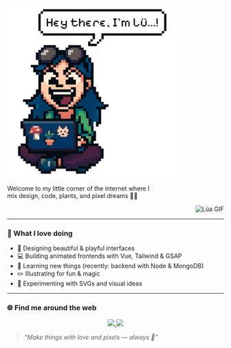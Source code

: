 <p align="left">
  <img src="Lu.gif" alt="Lüa" width="400" />
</p>
<p align="left">
  Welcome to my little corner of the internet where I <br>
  mix design, code, plants, and pixel dreams 🌿✨
</p>

<p align="right">
  <img src="https://media0.giphy.com/media/v1.Y2lkPTc5MGI3NjExMjNodW92ODV3cGRnaGw5aGdiazJuNTRpZW1wMmdvbTh1MGt2MGEzMSZlcD12MV9pbnRlcm5hbF9naWZfYnlfaWQmY3Q9cw/Sz5CtYwbIAdNfrtXcy/giphy.gif" alt="Lüa GIF" width="200"/>
</p>

---

### 🎨 What I love doing

- 🌱 Designing beautiful & playful interfaces
- 💻 Building animated frontends with Vue, Tailwind & GSAP
- 🧠 Learning new things (recently: backend with Node & MongoDB)
- ✏️ Illustrating for fun & magic
- 🧪 Experimenting with SVGs and visual ideas

---

### 🌐 Find me around the web

<p align="center">
  <a href="https://www.linkedin.com/in/lua-ackermann-18014a355/">
    <img src="https://img.shields.io/badge/LinkedIn-0A66C2?style=for-the-badge&logo=linkedin&logoColor=white" />
  </a>
  <a href="https://portafolio-eight-topaz-17.vercel.app/">
    <img src="https://img.shields.io/badge/Portfolio-000000?style=for-the-badge&logo=vercel&logoColor=white" />
  </a>
</p>




> *“Make things with love and pixels — always 🌸”*
